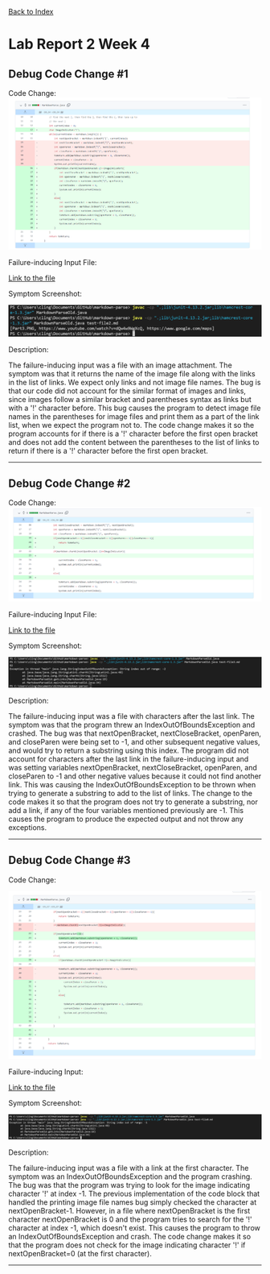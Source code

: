 [Back to Index](https://clingunis.github.io/cse15l-lab-reports/index.html)

# Lab Report 2 Week 4

## Debug Code Change #1

Code Change:
![Image](Images/ImageFix.PNG)

Failure-inducing Input File:

[Link to the file](https://github.com/clingunis/markdown-parse/blob/main/test-file2.md)

Symptom Screenshot:

![Image](Images/ImageSymptom.PNG)

Description:

The failure-inducing input was a file with an image attachment. The symptom was that it returns the name of the image file along with the links in the list of links. We expect only links and not image file names. 
The bug is that our code did not account for the similar format of images and links, since images follow a similar bracket and parentheses syntax as links but with a '!' character before. This bug causes the program to detect image file names in the parentheses for image files and print them as a part of the link list, when we expect the program not to. The code change makes it so the program accounts for if there is a '!' character before the first open bracket and does not add the content between the parentheses to the list of links to return if there is a '!' character before the first open bracket.

---

## Debug Code Change #2

Code Change:
![Image](Images/TextAtEndFix.PNG)

Failure-inducing Input File:

[Link to the file](https://github.com/clingunis/markdown-parse/blob/main/test-file3.md)

Symptom Screenshot:

![Image](Images/TextAtEndSymptom.PNG)

Description:

The failure-inducing input was a file with characters after the last link. The symptom was that the program threw an IndexOutOfBoundsException and crashed. The bug was that nextOpenBracket, nextCloseBracket, openParen, and closeParen were being set to -1, and other subsequent negative values, and would try to return a substring using this index. The program did not account for characters after the last link in the failure-inducing input and was setting variables nextOpenBracket, nextCloseBracket, openParen, and closeParen to -1 and other negative values because it could not find another link. This was causing the IndexOutOfBoundsException to be thrown when trying to generate a substring to add to the list of links. The change to the code makes it so that the program does not try to generate a substring, nor add a link, if any of the four variables mentioned previously are -1. This causes the program to produce the expected output and not throw any exceptions.

---

## Debug Code Change #3

Code Change:

![Image](Images/LinkAtFirstCharFix.PNG)

Failure-inducing Input:

[Link to the file](https://github.com/clingunis/markdown-parse/blob/main/test-file8.md)

Symptom Screenshot:

![Image](Images/LinkAtFirstCharSymptom.PNG)

Description:

The failure-inducing input was a file with a link at the first character. The symptom was an IndexOutOfBoundsException and the program crashing. The bug was that the program was trying to look for the image indicating character '!' at index -1. The previous implementation of the code block that handled the printing image file names bug simply checked the character at nextOpenBracket-1. However, in a file where nextOpenBracket is the first character nextOpenBracket is 0 and the program tries to search for the '!' character at index -1, which doesn't exist. This causes the program to throw an IndexOutOfBoundsException and crash. The code change makes it so that the program does not check for the image indicating character '!' if nextOpenBracket=0 (at the first character).

---
